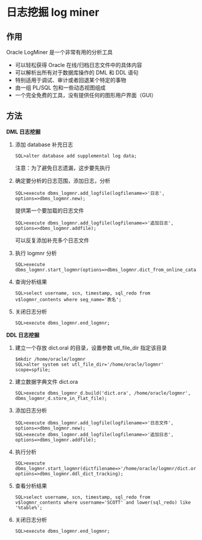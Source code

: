 # 日志挖掘 log miner

## 作用

Oracle LogMiner 是一个非常有用的分析工具

* 可以轻松获得 Oracle 在线/归档日志文件中的具体内容
* 可以解析出所有对于数据库操作的 DML 和 DDL 语句
* 特别适用于调试、审计或者回退某个特定的事物
* 由一组 PL/SQL 包和一些动态视图组成
* 一个完全免费的工具，没有提供任何的图形用户界面（GUI）


## 方法

**DML 日志挖掘**

1. 添加 database 补充日志

    ```
    SQL>alter database add supplemental log data;
    ```
    注意：为了避免日志遗漏，这步要先执行

2. 确定要分析的日志范围，添加日志，分析

    ```
    SQL>execute dbms_logmnr.add_logfile(logfilename=>'日志', options=>dbms_logmnr.new);
    ```
    提供第一个要加载的日志文件

    ```
    SQL>execute dbms_logmnr.add_logfile(logfilename=>'追加日志', options=>dbms_logmnr.addfile);
    ```
    可以反复添加补充多个日志文件

3. 执行 logmnr 分析

    ```
    SQL>execute dbms_logmnr.start_logmnr(options=>dbms_logmnr.dict_from_online_catalog);
    ```

4. 查询分析结果

    ```
    SQL>select username, scn, timestamp, sql_redo from v$logmnr_contents where seg_name='表名';
    ```

5. 关闭日志分析

    ```
    SQL>execute dbms_logmnr.end_logmnr;
    ```


**DDL 日志挖掘**

1. 建立一个存放 dict.oral 的目录，设置参数 utl_file_dir 指定该目录

    ```
    $mkdir /home/oracle/logmnr
    SQL>alter system set utl_file_dir='/home/oracle/logmnr' scope=spfile;
    ```

2. 建立数据字典文件 dict.ora

    ```
    SQL>execute dbms_logmnr_d.build('dict.ora', /home/oracle/logmnr', dbms_logmnr_d.store_in_flat_file);
    ```

3. 添加日志分析

    ```
    SQL>execute dbms_logmnr.add_logfile(logfilename=>'日志文件', options=>dbms_logmnr.new);
    SQL>execute dbms_logmnr.add_logfile(logfilename=>'追加日志', options=>dbms_logmnr.addfile);
    ```

4. 执行分析

    ```
    SQL>execute dbms_logmnr.start_logmnr(dictfilename=>'/home/oracle/logmnr/dict.ora', options=>dbms_logmnr.ddl_dict_tracking);
    ```

5. 查看分析结果

    ```
    SQL>select username, scn, timestamp, sql_redo from v$logmnr_contents where username='SCOTT' and lower(sql_redo) like '%table%';
    ```

6. 关闭日志分析

    ```
    SQL>execute dbms_logmnr.end_logmnr;
    ```
